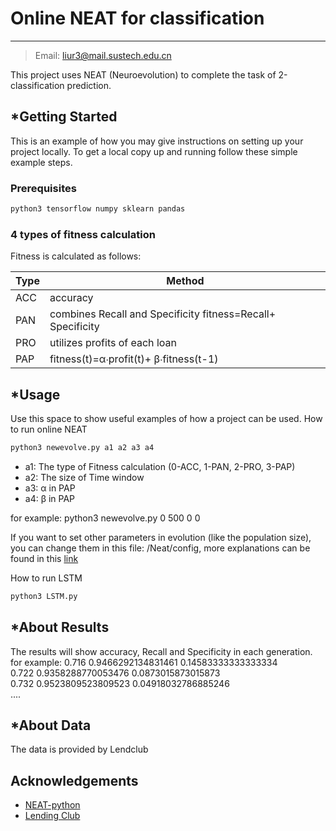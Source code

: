 
# Online NEAT for classification
-------------

> Email: [liur3@mail.sustech.edu.cn](liur3@mail.sustech.edu.cn) 

This project uses NEAT (Neuroevolution) to complete the task of 2-classification prediction.  

<!---->
## *Getting Started

This is an example of how you may give instructions on setting up your project locally.
To get a local copy up and running follow these simple example steps.

### Prerequisites
```sh
python3 tensorflow numpy sklearn pandas 
```

### 4 types of fitness calculation 
Fitness is calculated as follows:

Type	|	Method
----	|	----
ACC	|	accuracy
PAN	|	combines Recall and Specificity  fitness=Recall+ Specificity
PRO	|	utilizes profits of each loan
PAP	|	fitness(t)=α∙profit(t)+ β∙fitness(t-1)


<!-- USAGE EXAMPLES -->
## *Usage
Use this space to show useful examples of how a project can be used. How to run online NEAT

```sh
python3 newevolve.py a1 a2 a3 a4  
```

- a1: The type of Fitness calculation (0-ACC, 1-PAN, 2-PRO, 3-PAP) 
- a2: The size of Time window 
- a3: α in PAP 
- a4: β in PAP 

for example: python3 newevolve.py 0 500 0 0 

If you want to set other parameters in evolution (like the population size), you can change them in this file: /Neat/config, more explanations can be found in this [link](https://github.com/CodeReclaimers/neat-python)

How to run LSTM

```sh
python3 LSTM.py 
```

<!-- About Results -->
## *About Results
The results will show accuracy, Recall and Specificity in each generation. 
for example:
0.716 0.9466292134831461 0.14583333333333334<br>
0.722 0.9358288770053476 0.0873015873015873 <br>
0.732 0.9523809523809523 0.04918032786885246 <br>
....<br>

<!-- About Data -->
## *About Data
The data is provided by Lendclub

<!-- -->
## Acknowledgements
* [NEAT-python](https://github.com/CodeReclaimers/neat-python)
* [Lending Club](https://www.lendingclub.com/info/download-data.action)
